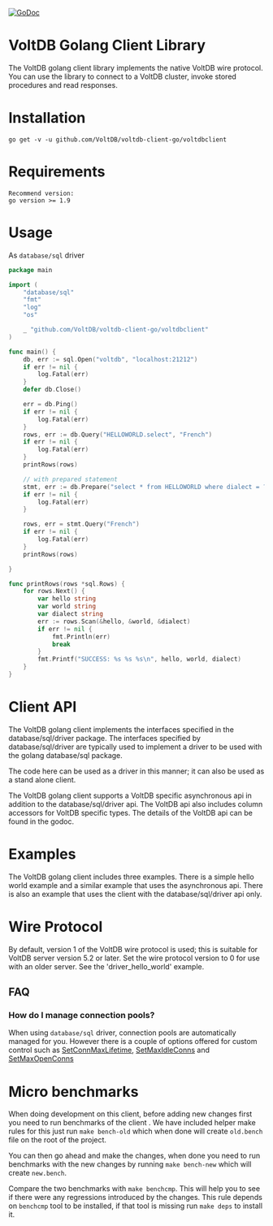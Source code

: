 [![GoDoc](https://godoc.org/github.com/VoltDB/voltdb-client-go/voltdbclient?status.svg)](https://godoc.org/github.com/VoltDB/voltdb-client-go/voltdbclient)

# VoltDB Golang Client Library

The VoltDB golang client library implements the native VoltDB wire protocol. You can
use the library to connect to a VoltDB cluster, invoke stored procedures and
read responses.

# Installation

    go get -v -u github.com/VoltDB/voltdb-client-go/voltdbclient

# Requirements
    Recommend version:
    go version >= 1.9

# Usage

As `database/sql` driver

```go
package main

import (
	"database/sql"
	"fmt"
	"log"
	"os"

	_ "github.com/VoltDB/voltdb-client-go/voltdbclient"
)

func main() {
	db, err := sql.Open("voltdb", "localhost:21212")
	if err != nil {
		log.Fatal(err)
	}
	defer db.Close()

	err = db.Ping()
	if err != nil {
		log.Fatal(err)
	}
	rows, err := db.Query("HELLOWORLD.select", "French")
	if err != nil {
		log.Fatal(err)
	}
	printRows(rows)

	// with prepared statement
	stmt, err := db.Prepare("select * from HELLOWORLD where dialect = ?")
	if err != nil {
		log.Fatal(err)
	}

	rows, err = stmt.Query("French")
	if err != nil {
		log.Fatal(err)
	}
	printRows(rows)

}

func printRows(rows *sql.Rows) {
	for rows.Next() {
		var hello string
		var world string
		var dialect string
		err := rows.Scan(&hello, &world, &dialect)
		if err != nil {
			fmt.Println(err)
			break
		}
		fmt.Printf("SUCCESS: %s %s %s\n", hello, world, dialect)
	}
}
```

# Client API

The VoltDB golang client implements the interfaces specified in the database/sql/driver
package.  The interfaces specified by database/sql/driver are typically used to implement
a driver to be used with the golang database/sql package.

The code here can be used as a driver in this manner; it can also be used as a stand
alone client.

The VoltDB golang client supports a VoltDB specific asynchronous api in addition to the
database/sql/driver api.  The VoltDB api also includes column accessors for VoltDB
specific types.  The details of the VoltDB api can be found in the godoc.


# Examples
The VoltDB golang client includes three examples.  There is a simple hello world example
and a similar example that uses the asynchronous api.  There is also an example that
uses the client with the database/sql/driver api only.

# Wire Protocol

By default, version 1 of the VoltDB wire protocol is used; this is suitable for
VoltDB server version 5.2 or later.  Set the wire protocol version to 0 for use
with an older server.  See the 'driver_hello_world' example.


## FAQ

### How do I manage connection pools?

When using `database/sql` driver, connection pools are automatically managed for
you. However there is a couple of options offered for custom control such as
[SetConnMaxLifetime](https://golang.org/pkg/database/sql/#DB.SetConnMaxLifetime),
[SetMaxIdleConns](https://golang.org/pkg/database/sql/#DB.SetMaxIdleConns) and
[SetMaxOpenConns](https://golang.org/pkg/database/sql/#DB.SetMaxOpenConns)

# Micro benchmarks

When doing development on this client, before adding new changes first you need
to run benchmarks of the client . We have included helper make rules for this
just run `make bench-old` which when done will create `old.bench` file on the
root of the project.

You can then go ahead and make the changes, when done you need to run benchmarks
with the new changes by running `make bench-new` which will create `new.bench`.

Compare the two benchmarks with `make benchcmp`. This will help you to see if
there were any regressions introduced by the changes. This rule depends on
`benchcmp` tool to be installed, if that tool is missing run `make deps` to
install it.
